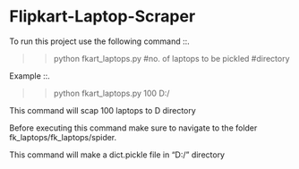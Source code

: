 # Flipkart-Laptop-Scraper

To run this project use the following command ::.
>>python fkart_laptops.py #no. of laptops to be pickled #directory

Example ::.
>>python fkart_laptops.py 100 D:/

This command will scap 100 laptops to D directory


Before executing this command make sure to navigate to the folder fk_laptops/fk_laptops/spider.

This command will make a dict.pickle file in “D:/” directory
